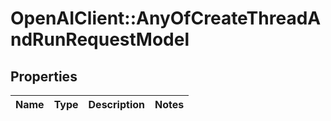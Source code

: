 # OpenAIClient::AnyOfCreateThreadAndRunRequestModel

## Properties
Name | Type | Description | Notes
------------ | ------------- | ------------- | -------------

